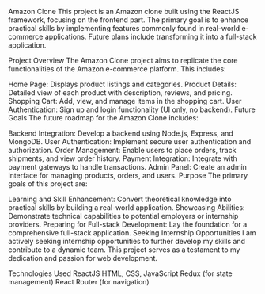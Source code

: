 Amazon Clone
This project is an Amazon clone built using the ReactJS framework, focusing on the frontend part. The primary goal is to enhance practical skills by implementing features commonly found in real-world e-commerce applications. Future plans include transforming it into a full-stack application.

Project Overview
The Amazon Clone project aims to replicate the core functionalities of the Amazon e-commerce platform. This includes:

Home Page: Displays product listings and categories.
Product Details: Detailed view of each product with description, reviews, and pricing.
Shopping Cart: Add, view, and manage items in the shopping cart.
User Authentication: Sign up and login functionality (UI only, no backend).
Future Goals
The future roadmap for the Amazon Clone includes:

Backend Integration: Develop a backend using Node.js, Express, and MongoDB.
User Authentication: Implement secure user authentication and authorization.
Order Management: Enable users to place orders, track shipments, and view order history.
Payment Integration: Integrate with payment gateways to handle transactions.
Admin Panel: Create an admin interface for managing products, orders, and users.
Purpose
The primary goals of this project are:

Learning and Skill Enhancement: Convert theoretical knowledge into practical skills by building a real-world application.
Showcasing Abilities: Demonstrate technical capabilities to potential employers or internship providers.
Preparing for Full-stack Development: Lay the foundation for a comprehensive full-stack application.
Seeking Internship Opportunities
I am actively seeking internship opportunities to further develop my skills and contribute to a dynamic team. This project serves as a testament to my dedication and passion for web development.

Technologies Used
ReactJS
HTML, CSS, JavaScript
Redux (for state management)
React Router (for navigation)
